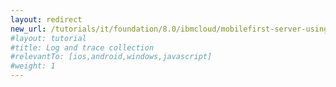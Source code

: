 ```yaml
---
layout: redirect
new_url: /tutorials/it/foundation/8.0/ibmcloud/mobilefirst-server-using-scripts/log-and-trace-collection/
#layout: tutorial
#title: Log and trace collection
#relevantTo: [ios,android,windows,javascript]
#weight: 1
---
```

